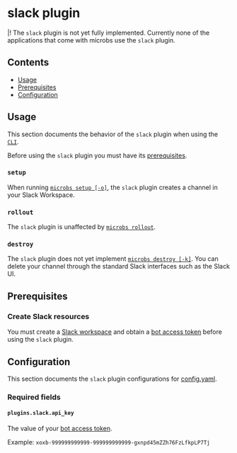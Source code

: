# slack plugin

|! The `slack` plugin is not yet fully implemented. Currently none of the applications that come with microbs use the `slack` plugin.


## Contents

* [Usage](#usage)
* [Prerequisites](#prerequisites)
* [Configuration](#configuration)


## [](usage)Usage

This section documents the behavior of the `slack` plugin when using
the [`CLI`](/docs/usage/cli).

Before using the `slack` plugin you must have its [prerequisites](#prerequisites).


### `setup`

When running [`microbs setup [-o]`](/docs/usage/cli/#setup), the
`slack` plugin creates a channel in your Slack Workspace.

### `rollout`

The `slack` plugin is unaffected by [`microbs rollout`](/docs/usage/cli#rollout).

### `destroy`

The `slack` plugin does not yet implement [`microbs destroy [-k]`](/docs/usage/cli/#destroy).
You can delete your channel through the standard Slack interfaces such as the
Slack UI.


## [](prerequisites)Prerequisites


### Create Slack resources

You must create a [Slack workspace](https://slack.com/get-started#/create)
and obtain a [bot access token](https://api.slack.com/authentication/token-types#bot)
before using the `slack` plugin.


## [](configuration)Configuration

This section documents the `slack` plugin configurations for [config.yaml](/docs/usage/configuration).

### Required fields

#### [](plugins.slack.bot_user_oauth_access_token)`plugins.slack.api_key`

The value of your [bot access token](https://api.slack.com/authentication/token-types#bot).

Example: `xoxb-999999999999-999999999999-gxnpd45mZZh76FzLfkpLP7Tj`
